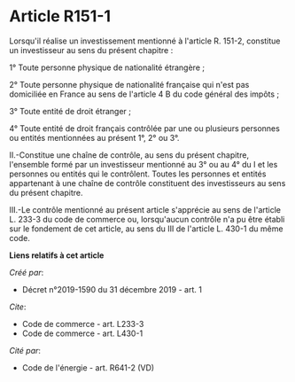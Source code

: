 # Article R151-1

Lorsqu'il réalise un investissement mentionné à l'article R. 151-2, constitue un investisseur au sens du présent chapitre :

1° Toute personne physique de nationalité étrangère ;

2° Toute personne physique de nationalité française qui n'est pas domiciliée en France au sens de l'article 4 B du code
général des impôts ;

3° Toute entité de droit étranger ;

4° Toute entité de droit français contrôlée par une ou plusieurs personnes ou entités mentionnées au présent 1°, 2° ou 3°.

II.-Constitue une chaîne de contrôle, au sens du présent chapitre, l'ensemble formé par un investisseur mentionné au 3° ou au
4° du I et les personnes ou entités qui le contrôlent. Toutes les personnes et entités appartenant à une chaîne de contrôle
constituent des investisseurs au sens du présent chapitre.

III.-Le contrôle mentionné au présent article s'apprécie au sens de l'article L. 233-3 du code de commerce ou, lorsqu'aucun
contrôle n'a pu être établi sur le fondement de cet article, au sens du III de l'article L. 430-1 du même code.

**Liens relatifs à cet article**

_Créé par_:

  - Décret n°2019-1590 du 31 décembre 2019 - art. 1

_Cite_:

  - Code de commerce - art. L233-3
  - Code de commerce - art. L430-1

_Cité par_:

  - Code de l'énergie - art. R641-2 (VD)
